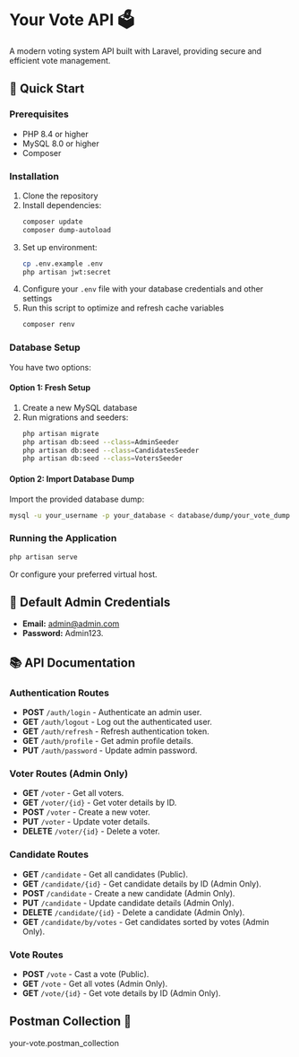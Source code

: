 # Your Vote API 🗳️

A modern voting system API built with Laravel, providing secure and efficient vote management.

## 🚀 Quick Start

### Prerequisites
- PHP 8.4 or higher
- MySQL 8.0 or higher
- Composer

### Installation

1. Clone the repository
2. Install dependencies:
   ```bash
   composer update
   composer dump-autoload
   ```
3. Set up environment:
   ```bash
   cp .env.example .env
   php artisan jwt:secret
   ```
4. Configure your `.env` file with your database credentials and other settings
5. Run this script to optimize and refresh cache variables
   ```bash
   composer renv
   ```
### Database Setup

You have two options:

#### Option 1: Fresh Setup
1. Create a new MySQL database
2. Run migrations and seeders:
   ```bash
   php artisan migrate
   php artisan db:seed --class=AdminSeeder
   php artisan db:seed --class=CandidatesSeeder
   php artisan db:seed --class=VotersSeeder
   ```

#### Option 2: Import Database Dump
Import the provided database dump:
```bash
mysql -u your_username -p your_database < database/dump/your_vote_dump.sql
```

### Running the Application
```bash
php artisan serve
```
Or configure your preferred virtual host.

## 🔑 Default Admin Credentials
- **Email:** admin@admin.com
- **Password:** Admin123.

## 📚 API Documentation

### Authentication Routes
- **POST** `/auth/login` - Authenticate an admin user.
- **GET** `/auth/logout` - Log out the authenticated user.
- **GET** `/auth/refresh` - Refresh authentication token.
- **GET** `/auth/profile` - Get admin profile details.
- **PUT** `/auth/password` - Update admin password.

### Voter Routes (Admin Only)
- **GET** `/voter` - Get all voters.
- **GET** `/voter/{id}` - Get voter details by ID.
- **POST** `/voter` - Create a new voter.
- **PUT** `/voter` - Update voter details.
- **DELETE** `/voter/{id}` - Delete a voter.

### Candidate Routes
- **GET** `/candidate` - Get all candidates (Public).
- **GET** `/candidate/{id}` - Get candidate details by ID (Admin Only).
- **POST** `/candidate` - Create a new candidate (Admin Only).
- **PUT** `/candidate` - Update candidate details (Admin Only).
- **DELETE** `/candidate/{id}` - Delete a candidate (Admin Only).
- **GET** `/candidate/by/votes` - Get candidates sorted by votes (Admin Only).

### Vote Routes
- **POST** `/vote` - Cast a vote (Public).
- **GET** `/vote` - Get all votes (Admin Only).
- **GET** `/vote/{id}` - Get vote details by ID (Admin Only).

## Postman Collection 📨 
your-vote.postman_collection